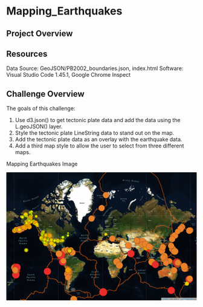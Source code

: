 # Mapping_Earthquakes

## Project Overview


## Resources
Data Source: GeoJSON/PB2002_boundaries.json, index.html Software: Visual Studio Code 1.45.1, Google Chrome Inspect

## Challenge Overview
The goals of this challenge:

1. Use d3.json() to get tectonic plate data and add the data using the L.geoJSON() layer.
2. Style the tectonic plate LineString data to stand out on the map.
3. Add the tectonic plate data as an overlay with the earthquake data.
4. Add a third map style to allow the user to select from three different maps.


Mapping Earthquakes Image

![](Images/Tectonic_Plates.png)

